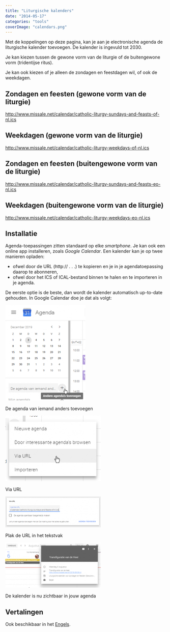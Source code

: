 ```yaml
---
title: "Liturgische kalenders"
date: "2014-05-17"
categories: "tools"
coverImage: "calendars.png"
---
```


Met de koppelingen op deze pagina, kan je aan je electronische agenda de liturgische kalender toevoegen. De kalender is ingevuld tot 2030.

<!--more-->

Je kan kiezen tussen de gewone vorm van de liturgie of de buitengewone vorm (tridentijse ritus).

Je kan ook kiezen of je alleen de zondagen en feestdagen wil, of ook de weekdagen.

## Zondagen en feesten (gewone vorm van de liturgie)

http://www.missale.net/calendar/catholic-liturgy-sundays-and-feasts-of-nl.ics

## Weekdagen (gewone vorm van de liturgie)

http://www.missale.net/calendar/catholic-liturgy-weekdays-of-nl.ics

## Zondagen en feesten (buitengewone vorm van de liturgie)

http://www.missale.net/calendar/catholic-liturgy-sundays-and-feasts-eo-nl.ics

## Weekdagen (buitengewone vorm van de liturgie)

http://www.missale.net/calendar/catholic-liturgy-weekdays-eo-nl.ics

## Installatie

Agenda-toepassingen zitten standaard op elke _smartphone_. Je kan ook een online app installeren, zoals _Google Calendar_. Een kalender kan je op twee manieren opladen:

- ofwel door de URL (http:// . . .) te kopieren en je in je agendatoepassing daarop te abonneren,
- ofwel door het ICS of ICAL-bestand binnen te halen en te importeren in je agenda.

De eerste optie is de beste, dan wordt de kalender automatisch up-to-date gehouden. In Google Calendar doe je dat als volgt:

![](images/add-agenda-1-251x300.png)

De agenda van iemand anders toevoegen

![](images/add-agenda-2-300x206.png)

Via URL

![](images/add-agenda-3-300x97.png)

Plak de URL in het tekstvak

![](images/add-agenda-4-300x142.png)

De kalender is nu zichtbaar in jouw agenda

## Vertalingen

Ook beschikbaar in het [Engels](http://localhost:1313/page/liturgical-calendars/).
